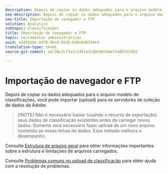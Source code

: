 ```yaml
---
description: Depois de copiar os dados adequados para o arquivo modelo de classificações, você pode importar (upload) para os servidores de coleção de dados da Adobe.
seo-description: Depois de copiar os dados adequados para o arquivo modelo de classificações, você pode importar (upload) para os servidores de coleção de dados da Adobe.
seo-title: Importação de navegador e FTP
solution: Analytics
subtopic: Classificações
title: Importação de navegador e FTP
topic: Ferramentas administrativas
uuid: a1d501be-6df0-4bc8-bb36-838e8d6744e3
translation-type: tm+mt
source-git-commit: a2c38c2cf3a2c1451e2c60e003ebe1fa9bfd145d

---
```



# Importação de navegador e FTP

Depois de copiar os dados adequados para o arquivo modelo de classificações, você pode importar (upload) para os servidores de coleção de dados da Adobe.

> [!NOTE] Não é necessário baixar (usando o recurso de exportação) seus dados de classificação existentes antes de carregar novos dados. Somente será necessário fazer upload de um novo arquivo contendo as novas linhas de dados. Esse método melhora o desempenho.

Consulte [Estrutura de arquivo geral](../../../components/c-classifications2/c-classifications-importer/c-saint-data-files.md#concept_9EFF968DF5D244A887DE94075431C1BE) para obter informações importantes sobre a estrutura e limitações de arquivos carregados.

Consulte [Problemas comuns no upload de classificação](https://helpx.adobe.com/analytics/kb/common-saint-upload-issues.html) para obter ajuda com a resolução de problemas.
